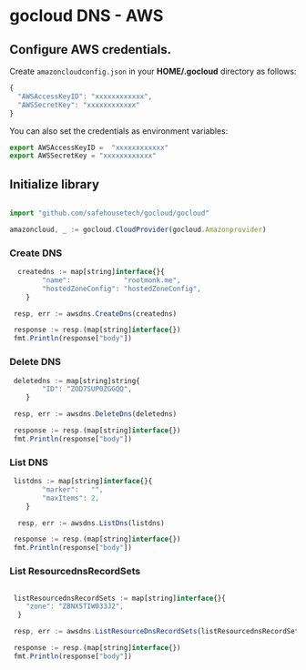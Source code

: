 # gocloud DNS - AWS

## Configure AWS credentials.

Create `amazoncloudconfig.json` in your <b>HOME/.gocloud</b> directory as follows:
```js
{
  "AWSAccessKeyID": "xxxxxxxxxxxx",
  "AWSSecretKey": "xxxxxxxxxxxx"
}
```

You can also set the credentials as environment variables:
```js
export AWSAccessKeyID =  "xxxxxxxxxxxx"
export AWSSecretKey = "xxxxxxxxxxxx"
```

## Initialize library

```js

import "github.com/safehousetech/gocloud/gocloud"

amazoncloud, _ := gocloud.CloudProvider(gocloud.Amazonprovider)
```

### Create DNS

```js
  createdns := map[string]interface{}{
		"name":             "rootmonk.me",
		"hostedZoneConfig": "hostedZoneConfig",
	}

 resp, err := awsdns.CreateDns(createdns)

 response := resp.(map[string]interface{})
 fmt.Println(response["body"])
```

### Delete DNS
```js
 deletedns := map[string]string{
		"ID": "ZOD7SUP0ZGGQQ",
	}

 resp, err := awsdns.DeleteDns(deletedns)

 response := resp.(map[string]interface{})
 fmt.Println(response["body"])
```

### List DNS

```js
 listdns := map[string]interface{}{
		"marker":   "",
		"maxItems": 2,
	}

  resp, err := awsdns.ListDns(listdns)

 response := resp.(map[string]interface{})
 fmt.Println(response["body"])
```

### List ResourcednsRecordSets

```js

 listResourcednsRecordSets := map[string]interface{}{
	"zone": "ZBNX5TIW033J2",
  }

 resp, err := awsdns.ListResourceDnsRecordSets(listResourcednsRecordSets)

 response := resp.(map[string]interface{})
 fmt.Println(response["body"])
```